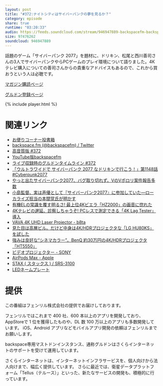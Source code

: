 ```yaml
---
layout: post
title: "#372:ナイトシティはサイバーパンクの夢を見るか？"
category: episode
share: true
runtime: "03:20:33"
audio: https://feeds.soundcloud.com/stream/946947889-backspacefm-backspacefm-372.mp3
size: 97476262
soundcloud: 946947889
---
```


話題のゲーム「サイバーパンク 2077」を題材に、ドリキン、松尾と西川善司さんの3人でサイバーパンクやらPCゲームのプレイ環境について語りました。4Kテレビ購入についての善司さんからの貴重なアドバイスもあるので、これから買おうという人は必聴です。

[マガジン購読ページ](https://note.com/drikin/m/m55ec296b7655)

[グルドン登録ページ](https://mstdn.guru/invite/3WVHpSMr)

{% include player.html %}

# 関連リンク
* [お便りコーナー投書箱](https://forms.gle/NDBngfLwc3jKbLEJ6)
* [backspace.fm (@backspacefm) / Twitter](https://twitter.com/backspacefm)
* [高音質版 #372](https://note.com/backspacefm/n/n48648dd923a3)
* [YouTube版backspacefm](https://youtube.com/c/BackspaceFmHome)
* [ライブ収録時のグルドンタイムライン #372](https://rbtnn.github.io/mstdn-picker/?instance=mstdn.guru&since_id=105365326542406696&max_id=105366231983406728)
* [「ウルトラワイドで サイバーパンク 2077 なドリキンで行こう！」第1148話 #Cyberpunk2077](https://www.youtube.com/watch?v=txEr7cRqhl0&feature=youtu.be)
* [やっと出たサイバーパンク2077、バグ取り切れず。VのVポロリ案件報告多数](https://japanese.engadget.com/cyberpunk-2077-many-bugs-v-234025899.html)
* [小島監督、実は声優として『サイバーパンク2077』に参加していた―ローカライズ担当の本間覚氏が明かす](https://www.gamespark.jp/article/2020/12/11/104583.html)
* [有機ELの常識を覆す明るさ! 最上位4Kビエラ「HZ2000」の画音に惚れた](https://av.watch.impress.co.jp/docs/series/dg/1293330.html)
* [4Kテレビの遅延、診察しちゃうぞ! PCレスで測定できる「4K Lag Tester」導入](https://av.watch.impress.co.jp/docs/series/dg/1273997.html)
* [VAVA 4K UHD Laser Projector - b8ta](https://b8ta.com/product/vava-4k-uhd-laser-tv-home-theatre-projector)
* [見た目は高層ビル。だけど中身は4K/HDRプロジェクタな「LG HU80KS」を試した](https://av.watch.impress.co.jp/docs/series/dg/1173578.html)
* [強みは良好な“シネマカラー”。BenQ 約30万円の4K/HDRプロジェクタ「HT5550」](https://av.watch.impress.co.jp/docs/series/dg/1196060.html)
* [ビデオプロジェクター - SONY](https://www.sony.jp/video-projector/lineup/)
* [AirPods Max - Apple](https://www.apple.com/jp/airpods-max/)
* [STAX ( スタックス ) / SRS-3100](https://www.soundhouse.co.jp/products/detail/item/212617/?gclid=Cj0KCQiAzsz-BRCCARIsANotFgPHTO3hguoImiH19yoFxBhGT2LMeLyaZnWacY_F84FffgOltfqLo0QaApzDEALw_wcB)
* [LEDネームプレート](https://www.amazon.co.jp/gp/product/B0814TBBZR/ref=ppx_yo_dt_b_search_asin_title?ie=UTF8&psc=1&fpw=alm)


# 提供

この番組はフェンリル株式会社の提供でお届けしております。

フェンリルではこれまで 400 社、600 本以上のアプリを開発しており、AppStoreで 1 位を獲得したものや、DL 数 100 万以上のアプリも多数開発しています。
iOS、Android アプリなどモバイルアプリ開発の依頼はフェンリルまでお願いします。

backspace専用マストドンインスタンス、通称グルドンはさくらインターネットのサポートを受けて運用しています。

さくらインターネットは、インターネットインフラサービスを、個人向けから法人向けまで、幅広く提供しています。
さらに最近では、衛星データプラットフォーム「Tellus（テルース）」といった、新たなサービスの開発も、積極的に行っています。
